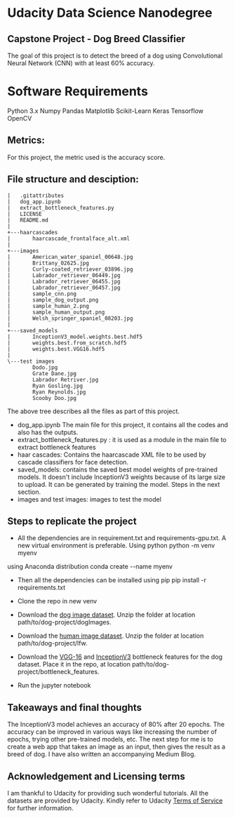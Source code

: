 # Udacity Data Science Nanodegree

##  Capstone Project - Dog Breed Classifier
The goal of this project is to detect the breed of a dog using Convolutional Neural Network (CNN) with at least 60% accuracy.




# Software Requirements
 Python 3.x
 Numpy
 Pandas
 Matplotlib
 Scikit-Learn
 Keras
 Tensorflow
 OpenCV
 
## Metrics:
For this project, the metric used is the accuracy score.

## File structure and desciption:

    |   .gitattributes
    |   dog_app.ipynb
    |   extract_bottleneck_features.py
    |   LICENSE
    |   README.md
    |   
    +---haarcascades
    |       haarcascade_frontalface_alt.xml
    |       
    +---images
    |       American_water_spaniel_00648.jpg
    |       Brittany_02625.jpg
    |       Curly-coated_retriever_03896.jpg
    |       Labrador_retriever_06449.jpg
    |       Labrador_retriever_06455.jpg
    |       Labrador_retriever_06457.jpg
    |       sample_cnn.png
    |       sample_dog_output.png
    |       sample_human_2.png
    |       sample_human_output.png
    |       Welsh_springer_spaniel_08203.jpg
    |       
    +---saved_models
    |       InceptionV3_model.weights.best.hdf5
    |       weights.best.from_scratch.hdf5
    |       weights.best.VGG16.hdf5
    |       
    \---test images
            Dodo.jpg
            Grate Dane.jpg
            Labrador Retriver.jpg
            Ryan Gosling.jpg
            Ryan Reynolds.jpg
            Scooby Doo.jpg
The above tree describes all the files as part of this project.
   - dog_app.ipynb The main file for this project, it contains all the codes and also has the outputs. 
   - extract_bottleneck_features.py : it is used as a module in the main file to extract bottleneck features
   - haar cascades: Contains the haarcascade XML file to be used by cascade classifiers for face detection.
   - saved_models: contains the saved best model weights of pre-trained models. It doesn't include InceptionV3 weights because of its large size to upload. It can be generated by training the model. Steps in the next section.
   - images and test images: images to test the model
## Steps to replicate the project
   - All the dependencies are in requirement.txt and requirements-gpu.txt. A new virtual environment is preferable.
   Using python
   python -m venv myenv
   
   using Anaconda distribution
   conda create --name myenv
   
   - Then all the dependencies can be installed using pip
   pip install -r requirements.txt
   
   - Clone the repo in new venv
   - Download the [dog image dataset](https://s3-us-west-1.amazonaws.com/udacity-aind/dog-project/dogImages.zip). Unzip the folder   at      location path/to/dog-project/dogImages.
   - Download the [human image dataset](https://s3-us-west-1.amazonaws.com/udacity-aind/dog-project/lfw.zip). Unzip the folder at            location path/to/dog-project/lfw.
   - Download the [VGG-16](https://s3-us-west-1.amazonaws.com/udacity-aind/dog-project/DogVGG16Data.npz) and [InceptionV3](https://s3-us-west-1.amazonaws.com/udacity-aind/dog-project/DogInceptionV3Data.npz) bottleneck features for the dog dataset.
     Place it in the repo, at location path/to/dog-project/bottleneck_features.
   - Run the jupyter notebook
   
 ## Takeaways and final thoughts
 The InceptionV3 model achieves an accuracy of 80% after 20 epochs. The accuracy can be improved in various ways like increasing the number of epochs, trying other pre-trained models, etc. The next step for me is to create a web app that takes an image as an input, then gives the result as a breed of dog. I have also written an accompanying Medium Blog.
 
 ## Acknowledgement and Licensing terms
 I am thankful to Udacity for providing such wonderful tutorials. All the datasets are provided by Udacity. Kindly refer to Udacity [Terms of Service](https://www.udacity.com/legal) for further information.































